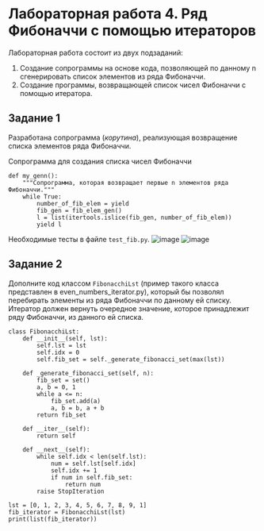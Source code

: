 # Лабораторная работа 4. Ряд Фибоначчи с помощью итераторов

Лабораторная работа состоит из двух подзаданий: 
1. Создание сопрограммы на основе кода, позволяющей по данному n сгенерировать список элементов из ряда Фибоначчи.
2. Создание программы, возвращающей список чисел Фибоначчи с помощью итератора.


## Задание 1
Разработана сопрограмма (_корутина_), реализующая возвращение списка элементов ряда Фибоначчи. 

Сопрограмма для создания списка чисел Фибоначчи
```
def my_genn():
    """Сопрограмма, которая возвращает первые n элементов ряда Фибоначчи."""
    while True:
        number_of_fib_elem = yield  
        fib_gen = fib_elem_gen()  
        l = list(itertools.islice(fib_gen, number_of_fib_elem))  
        yield l  

```
Необходимые тесты в файле ```test_fib.py```.
![image](https://github.com/user-attachments/assets/85f6a8a7-170d-43e0-bc3e-e2c5b7247b2d)
![image](https://github.com/user-attachments/assets/96d839f9-6134-4d8d-9f1f-d261ef76eb66)



## Задание 2
Дополните код классом ```FibonacchiLst``` (пример такого класса представлен в even_numbers_iterator.py), который бы позволял перебирать элементы из ряда Фибоначчи по данному ей списку.
Итератор должен вернуть очередное значение, которое принадлежит ряду Фибоначчи, из данного ей списка.

```
class FibonacchiLst:
    def __init__(self, lst):
        self.lst = lst
        self.idx = 0
        self.fib_set = self._generate_fibonacci_set(max(lst))
    
    def _generate_fibonacci_set(self, n):
        fib_set = set()
        a, b = 0, 1
        while a <= n:
            fib_set.add(a)
            a, b = b, a + b
        return fib_set
    
    def __iter__(self):
        return self
    
    def __next__(self):
        while self.idx < len(self.lst):
            num = self.lst[self.idx]
            self.idx += 1
            if num in self.fib_set:
                return num
        raise StopIteration

lst = [0, 1, 2, 3, 4, 5, 6, 7, 8, 9, 1]
fib_iterator = FibonacchiLst(lst)
print(list(fib_iterator))
```
